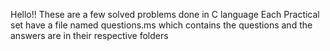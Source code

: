 Hello!!
These are a few solved problems done in C language
Each Practical set have a file named questions.ms which contains the questions and the answers are in their respective folders
